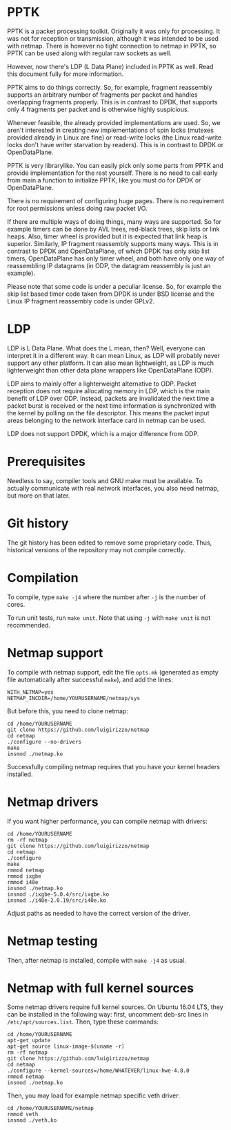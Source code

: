 # PPTK

PPTK is a packet processing toolkit. Originally it was only for processing. It
was not for reception or transmission, although it was intended to be used with
netmap. There is however no tight connection to netmap in PPTK, so PPTK can be
used along with regular raw sockets as well.

However, now there's LDP (L Data Plane) included in PPTK as well. Read this
document fully for more information.

PPTK aims to do things correctly. So, for example, fragment reassembly supports
an arbitrary number of fragments per packet and handles overlapping fragments
properly. This is in contrast to DPDK, that supports only 4 fragments per
packet and is otherwise highly suspicious.

Whenever feasible, the already provided implementations are used. So, we aren't
interested in creating new implementations of spin locks (mutexes provided
already in Linux are fine) or read-write locks (the Linux read-write locks
don't have writer starvation by readers). This is in contrast to DPDK or
OpenDataPlane.

PPTK is very librarylike. You can easily pick only some parts from PPTK and
provide implementation for the rest yourself. There is no need to call early
from main a function to initialize PPTK, like you must do for DPDK or
OpenDataPlane.

There is no requirement of configuring huge pages. There is no requirement for
root permissions unless doing raw packet I/O.

If there are multiple ways of doing things, many ways are supported. So for
example timers can be done by AVL trees, red-black trees, skip lists or link
heaps. Also, timer wheel is provided but it is expected that link heap is
superior. Similarly, IP fragment reassembly supports many ways. This is in
contrast to DPDK and OpenDataPlane, of which DPDK has only skip list timers,
OpenDataPlane has only timer wheel, and both have only one way of reassembling
IP datagrams (in ODP, the datagram reassembly is just an example).

Please note that some code is under a peculiar license. So, for example the
skip list based timer code taken from DPDK is under BSD license and the Linux
IP fragment reassembly code is under GPLv2.

# LDP

LDP is L Data Plane. What does the L mean, then? Well, everyone can interpret
it in a different way. It can mean Linux, as LDP will probably never support
any other platform. It can also mean lightweight, as LDP is much lighterweight
than other data plane wrappers like OpenDataPlane (ODP).

LDP aims to mainly offer a lighterweight alternative to ODP. Packet reception
does not require allocating memory in LDP, which is the main benefit of LDP
over ODP. Instead, packets are invalidated the next time a packet burst is
received or the next time information is synchronized with the kernel by
polling on the file descriptor. This means the packet input areas belonging to
the network interface card in netmap can be used.

LDP does not support DPDK, which is a major difference from ODP.

# Prerequisites

Needless to say, compiler tools and GNU make must be available. To actually
communicate with real network interfaces, you also need netmap, but more on
that later.

# Git history

The git history has been edited to remove some proprietary code. Thus,
historical versions of the repository may not compile correctly.

# Compilation

To compile, type `make -j4` where the number after `-j` is the number of cores.

To run unit tests, run `make unit`. Note that using `-j` with `make unit` is
not recommended.

# Netmap support

To compile with netmap support, edit the file `opts.mk` (generated as empty
file automatically after successful `make`), and add the lines:

```
WITH_NETMAP=yes
NETMAP_INCDIR=/home/YOURUSERNAME/netmap/sys
```

But before this, you need to clone netmap:

```
cd /home/YOURUSERNAME
git clone https://github.com/luigirizzo/netmap
cd netmap
./configure --no-drivers
make
insmod ./netmap.ko
```

Successfully compiling netmap requires that you have your kernel headers
installed.

# Netmap drivers

If you want higher performance, you can compile netmap with drivers:

```
cd /home/YOURUSERNAME
rm -rf netmap
git clone https://github.com/luigirizzo/netmap
cd netmap
./configure
make
rmmod netmap
rmmod ixgbe
rmmod i40e
insmod ./netmap.ko
insmod ./ixgbe-5.0.4/src/ixgbe.ko
insmod ./i40e-2.0.19/src/i40e.ko
```

Adjust paths as needed to have the correct version of the driver.

# Netmap testing

Then, after netmap is installed, compile with `make -j4` as usual.

# Netmap with full kernel sources

Some netmap drivers require full kernel sources. On Ubuntu 16.04 LTS, they
can be installed in the following way: first, uncomment deb-src lines in
`/etc/apt/sources.list`. Then, type these commands:

```
cd /home/YOURUSERNAME
apt-get update
apt-get source linux-image-$(uname -r)
rm -rf netmap
git clone https://github.com/luigirizzo/netmap
cd netmap
./configure --kernel-sources=/home/WHATEVER/linux-hwe-4.8.0
rmmod netmap
insmod ./netmap.ko
```

Then, you may load for example netmap specific veth driver:

```
cd /home/YOURUSERNAME/netmap
rmmod veth
insmod ./veth.ko
```
